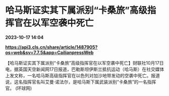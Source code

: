 # 哈马斯证实其下属派别“卡桑旅”高级指挥官在以军空袭中死亡

**2023-10-17 14:04**

**https://api3.cls.cn/share/article/1487905?os=web&sv=7.7.5&app=CailianpressWeb**

【哈马斯证实其下属派别“卡桑旅”高级指挥官在以军空袭中死亡】财联社10月17日电，据英国天空新闻网17日报道，巴勒斯坦伊斯兰抵抗运动（哈马斯）在社交媒体上发文称，一名哈马斯高级指挥官在以色列对加沙地带发动的空袭中死亡。报道说，这名指挥官名叫艾曼·诺法尔，是哈马斯下属武装派别“卡桑旅”的一名指挥官。 (环球网)